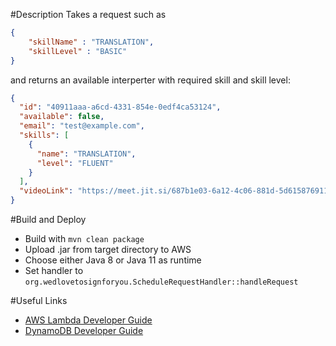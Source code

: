 #Description
Takes a request such as 
```json
{
    "skillName" : "TRANSLATION",
    "skillLevel" : "BASIC"
}
````
and returns an available interperter with required skill and skill level:
```json
{
  "id": "40911aaa-a6cd-4331-854e-0edf4ca53124",
  "available": false,
  "email": "test@example.com",
  "skills": [
    {
      "name": "TRANSLATION",
      "level": "FLUENT"
    }
  ],
  "videoLink": "https://meet.jit.si/687b1e03-6a12-4c06-881d-5d6158769111"
}
````

#Build and Deploy
- Build with `mvn clean package`
- Upload .jar from target directory to AWS
- Choose either Java 8 or Java 11 as runtime
- Set handler to `org.wedlovetosignforyou.ScheduleRequestHandler::handleRequest`

#Useful Links
- [AWS Lambda Developer Guide](https://docs.aws.amazon.com/de_de/lambda/latest/dg/welcome.html)
- [DynamoDB Developer Guide](https://docs.aws.amazon.com/de_de/amazondynamodb/latest/developerguide/Introduction.html)